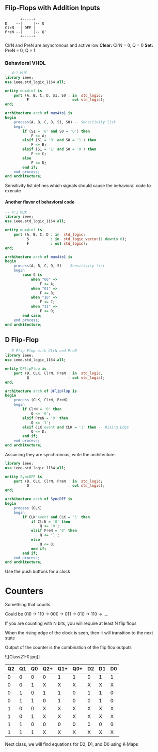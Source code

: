 ## Flip-Flops with Addition Inputs

```
       +-----+
D    --|     |-- Q
ClrN --| DFF |
PreN --|     |-- Q'
       +-----+
```

ClrN and PreN are asyncronous and active low
**Clear:** ClrN = 0, Q = 0
**Set:** PreN = 0, Q = 1

### Behavioral VHDL
```vhdl
-- 4:1 MUX
library ieee;
use ieee.std_logic_1164.all;

entity mux4to1 is
    port (A, B, C, D, S1, S0 : in  std_logic;
          F                  : out std_logic);
end;

architecture arch of mux4to1 is
begin 
    process(A, B, C, D, S1, S0) -- Sensitivity list
    begin
        if (S1 = '0' and S0 = '0') then
            F <= A;
        elsif (S1 = '0' and S0 = '1') then
            F <= B;
        elsif (S1 = '1' and S0 = '0') then
            F <= C;
        else
            F <= D;
        end if;
    end process;
end architecture;
```

Sensitivity list defines which signals should cause the behavioral code to execute

#### Another flavor of behavioral code
```vhdl
-- 4:1 MUX
library ieee;
use ieee.std_logic_1164.all;

entity mux4to1 is
    port (A, B, C, D : in  std_logic;
          S          : in  std_logic_vector(1 downto 0);
          F          : out std_logic);
end;

architecture arch of mux4to1 is
begin 
    process(A, B, C, D, S) -- Sensitivity list
    begin
        case S is
            when "00" =>
                F <= A;
            when "01" =>
                F <= B;
            when "10" =>
                F <= C;
            when "11" =>
                F <= D;
        end case;
    end process;
end architecture;
```

## D Flip-Flop
```vhdl
-- D Flip-Flop with ClrN and PreN
library ieee;
use ieee.std_logic_1164.all;

entity DFlipFlop is
    port (D, CLK, ClrN, PreN : in  std_logic,
          Q                  : out std_logic);
end;

architecture arch of DFlipFlop is
begin 
    process (CLK, ClrN, PreN)
    begin
        if ClrN = '0' then
            Q <= '0';
        elsif PreN = '0' then
            Q <= '1';
        elsif CLK'event and CLK = '1' then -- Rising Edge
            Q <= D;
        end if;
    end process;
end architecture;
```

Assuming they are synchronous, write the architecture:
```vhdl
library ieee;
use ieee.std_logic_1164.all;

entity SyncDFF is
    port (D, CLK, ClrN, PreN : in  std_logic;
          Q                  : out std_logic);
end;

architecture arch of SyncDFF is
begin 
    process (CLK)
    begin
        if CLK'event and CLK = '1' then
            if ClrN = '0' then
                Q <= '0';
            elsif PreN = '0' then
                Q <= '1';
            else
                Q <= D;
            end if;
        end if;
    end process;
end architecture;
```

Use the push buttons for a clock

# Counters
Something that counts

Could be 010 -> 110 -> 000 -> 011 -> 010 -> 110 -> ....

If you are counting with N bits, you will require at least N flip flops

When the rising edge of the clock is seen, then it will transition to the next state

Output of the counter is the combination of the flip flop outputs

![[Class21-0.jpg]]

| Q2  | Q1  | Q0  | Q2+ | Q1+ | Q0+ | D2  | D1  | D0  |
| --- | --- | --- | --- | --- | --- | --- | --- | --- |
| 0   | 0   | 0   | 0   | 1   | 1   | 0   | 1   | 1   |
| 0   | 0   | 1   | X   | X   | X   | X   | X   | X   |
| 0   | 1   | 0   | 1   | 1   | 0   | 1   | 1   | 0   |
| 0   | 1   | 1   | 0   | 1   | 0   | 0   | 1   | 0   |
| 1   | 0   | 0   | X   | X   | X   | X   | X   | X   |
| 1   | 0   | 1   | X   | X   | X   | X   | X   | X   |
| 1   | 1   | 0   | 0   | 0   | 0   | 0   | 0   | 0   |
| 1   | 1   | 1   | X   | X   | X   | X   | X   | X   |
Next class, we will find equations for D2, D1, and D0 using K-Maps